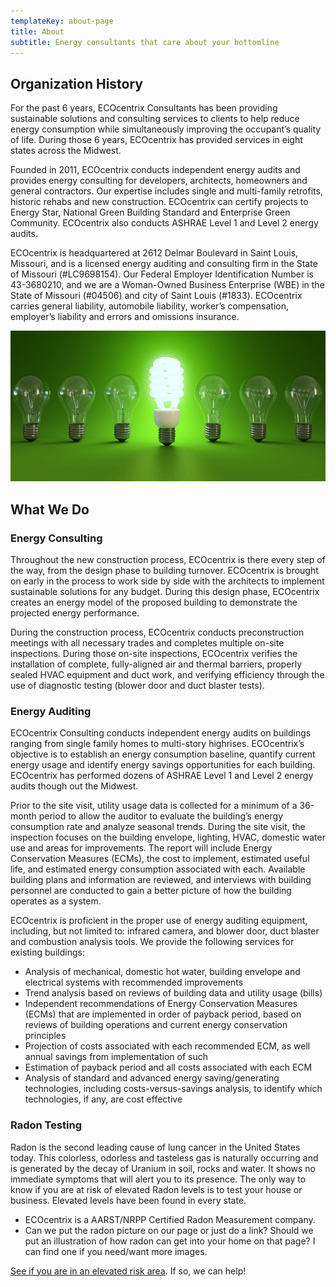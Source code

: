 ```yaml
---
templateKey: about-page
title: About
subtitle: Energy consultants that care about your bottomline
---
```


## Organization History

For the past 6 years, ECOcentrix Consultants has been providing sustainable solutions and consulting services to clients to help reduce energy consumption while simultaneously improving the occupant’s quality of life. During those 6 years, ECOcentrix has provided services in eight states across the Midwest.

Founded in 2011, ECOcentrix conducts independent energy audits and provides energy consulting for developers, architects, homeowners and general contractors. Our expertise includes single and multi-family retrofits, historic rehabs and new construction. ECOcentrix can certify projects to Energy Star, National Green Building Standard and Enterprise Green Community. ECOcentrix also conducts ASHRAE Level 1 and Level 2 energy audits.

ECOcentrix is headquartered at 2612 Delmar Boulevard in Saint Louis, Missouri, and is a licensed energy auditing and consulting firm in the State of Missouri (#LC9698154). Our Federal Employer Identification Number is 43-3680210, and we are a Woman-Owned Business Enterprise (WBE) in the State of Missouri (#04506) and city of Saint Louis (#1833). ECOcentrix carries general liability, automobile liability, worker’s compensation, employer’s liability and errors and omissions insurance.

![Energy saving](/images/energy_saving.png)

## What We Do

### <a name="consulting"></a>Energy Consulting

Throughout the new construction process, ECOcentrix is there every step of the way, from the design phase to building turnover. ECOcentrix is brought on early in the process to work side by side with the architects to implement sustainable solutions for any budget. During this design phase, ECOcentrix creates an energy model of the proposed building to demonstrate the projected energy performance.

During the construction process, ECOcentrix conducts preconstruction meetings with all necessary trades and completes multiple on-site inspections. During those on-site inspections, ECOcentrix verifies the installation of complete, fully-aligned air and thermal barriers, properly sealed HVAC equipment and duct work, and verifying efficiency through the use of diagnostic testing (blower door and duct blaster tests).

### <a name="auditing"></a>Energy Auditing

ECOcentrix Consulting conducts independent energy audits on buildings ranging from single family homes to multi-story highrises. ECOcentrix’s objective is to establish an energy consumption baseline, quantify current energy usage and identify energy savings opportunities for each building. ECOcentrix has performed dozens of ASHRAE Level 1 and Level 2 energy audits though out the Midwest.

Prior to the site visit, utility usage data is collected for a minimum of a 36-month period to allow the auditor to evaluate the building’s energy consumption rate and analyze seasonal trends. During the site visit, the inspection focuses on the building envelope, lighting, HVAC, domestic water use and areas for improvements. The report will include Energy Conservation Measures (ECMs), the cost to implement, estimated useful life, and estimated energy consumption associated with each. Available building plans and information are reviewed, and interviews with building personnel are conducted to gain a better picture of how the building operates as a system.

ECOcentrix is proficient in the proper use of energy auditing equipment, including, but not limited to: infrared camera, and blower door, duct blaster and combustion analysis tools. We provide the following services for existing buildings:

  - Analysis of mechanical, domestic hot water, building envelope and electrical systems with recommended improvements
  - Trend analysis based on reviews of building data and utility usage (bills)
  - Independent recommendations of Energy Conservation Measures (ECMs) that are implemented in order of payback period, based on reviews of building operations and current energy conservation principles
  - Projection of costs associated with each recommended ECM, as well annual savings from implementation of such
  - Estimation of payback period and all costs associated with each ECM
  - Analysis of standard and advanced energy saving/generating technologies, including costs-versus-savings analysis, to identify which technologies, if any, are cost effective

### <a name="radon"></a>Radon Testing

Radon is the second leading cause of lung cancer in the United States today. This colorless, odorless and tasteless gas is naturally occurring and is generated by the decay of Uranium in soil, rocks and water. It shows no immediate symptoms that will alert you to its presence. The only way to know if you are at risk of elevated Radon levels is to test your house or business. Elevated levels have been found in every state.

  - ECOcentrix is a AARST/NRPP Certified Radon Measurement company.
  - Can we put the radon picture on our page or just do a link? Should we put an illustration of how radon can get into your home on that page? I can find one if you need/want more images.
  
[See if you are in an elevated risk area](http://www.radon.com/maps/). If so, we can help!
